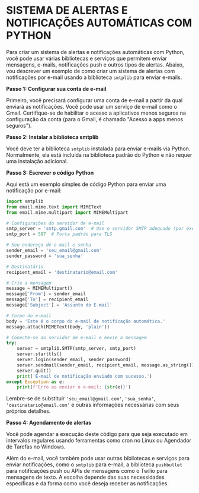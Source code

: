 # SISTEMA DE ALERTAS E NOTIFICAÇÕES AUTOMÁTICAS COM PYTHON
Para criar um sistema de alertas e notificações automáticas com Python, você pode usar várias bibliotecas e serviços que permitem enviar mensagens, e-mails, notificações push e outros tipos de alertas. Abaixo, vou descrever um exemplo de como criar um sistema de alertas com notificações por e-mail usando a biblioteca `smtplib` para enviar e-mails.

**Passo 1: Configurar sua conta de e-mail**

Primeiro, você precisará configurar uma conta de e-mail a partir da qual enviará as notificações. Você pode usar um serviço de e-mail como o Gmail. Certifique-se de habilitar o acesso a aplicativos menos seguros na configuração da conta (para o Gmail, é chamado "Acesso a apps menos seguros").

**Passo 2: Instalar a biblioteca smtplib**

Você deve ter a biblioteca `smtplib` instalada para enviar e-mails via Python. Normalmente, ela está incluída na biblioteca padrão do Python e não requer uma instalação adicional.

**Passo 3: Escrever o código Python**

Aqui está um exemplo simples de código Python para enviar uma notificação por e-mail:

```python
import smtplib
from email.mime.text import MIMEText
from email.mime.multipart import MIMEMultipart

# Configurações do servidor de e-mail
smtp_server = 'smtp.gmail.com'  # Use o servidor SMTP adequado (por exemplo, para o Gmail)
smtp_port = 587  # Porta padrão para TLS

# Seu endereço de e-mail e senha
sender_email = 'seu_email@gmail.com'
sender_password = 'sua_senha'

# Destinatário
recipient_email = 'destinatario@email.com'

# Crie a mensagem
message = MIMEMultipart()
message['From'] = sender_email
message['To'] = recipient_email
message['Subject'] = 'Assunto do E-mail'

# Corpo do e-mail
body = 'Este é o corpo do e-mail de notificação automática.'
message.attach(MIMEText(body, 'plain'))

# Conecte-se ao servidor de e-mail e envie a mensagem
try:
    server = smtplib.SMTP(smtp_server, smtp_port)
    server.starttls()
    server.login(sender_email, sender_password)
    server.sendmail(sender_email, recipient_email, message.as_string())
    server.quit()
    print('E-mail de notificação enviado com sucesso.')
except Exception as e:
    print(f'Erro ao enviar o e-mail: {str(e)}')
```

Lembre-se de substituir `'seu_email@gmail.com'`, `'sua_senha'`, `'destinatario@email.com'` e outras informações necessárias com seus próprios detalhes.

**Passo 4: Agendamento de alertas**

Você pode agendar a execução deste código para que seja executado em intervalos regulares usando ferramentas como cron no Linux ou Agendador de Tarefas no Windows.

Além do e-mail, você também pode usar outras bibliotecas e serviços para enviar notificações, como o `smtplib` para e-mail, a biblioteca `pushbullet` para notificações push ou APIs de mensagens como o Twilio para mensagens de texto. A escolha depende das suas necessidades específicas e da forma como você deseja receber as notificações.